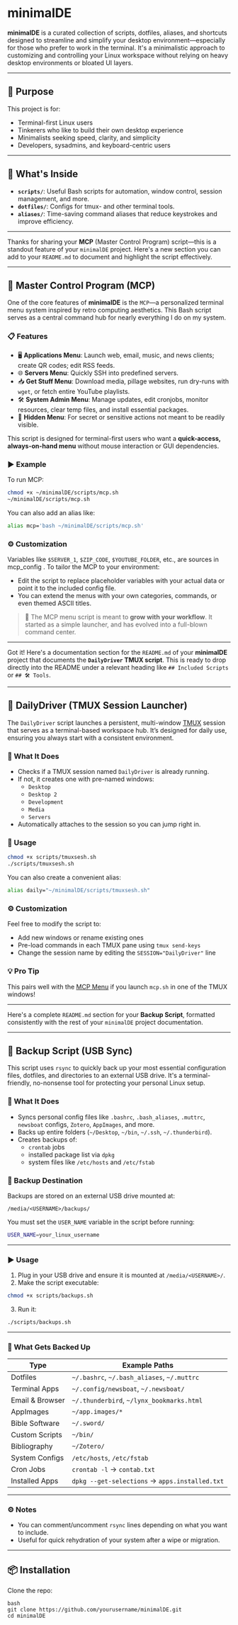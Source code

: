 # minimalDE

**minimalDE** is a curated collection of scripts, dotfiles, aliases, and shortcuts designed to streamline and simplify your desktop environment—especially for those who prefer to work in the terminal. It's a minimalistic approach to customizing and controlling your Linux workspace without relying on heavy desktop environments or bloated UI layers.

---

## 🚀 Purpose

This project is for:

- Terminal-first Linux users
- Tinkerers who like to build their own desktop experience
- Minimalists seeking speed, clarity, and simplicity
- Developers, sysadmins, and keyboard-centric users

---

## 🧰 What's Inside

- **`scripts/`**: Useful Bash scripts for automation, window control, session management, and more.
- **`dotfiles/`**: Configs for tmux- and other terminal tools.
- **`aliases/`**: Time-saving command aliases that reduce keystrokes and improve efficiency.

---
Thanks for sharing your **MCP** (Master Control Program) script—this is a standout feature of your `minimalDE` project. Here's a new section you can add to your `README.md` to document and highlight the script effectively.

---

## 🧠 Master Control Program (MCP)

One of the core features of **minimalDE** is the `MCP`—a personalized terminal menu system inspired by retro computing aesthetics. This Bash script serves as a central command hub for nearly everything I do on my system.

### 📋 Features

- 🖥️ **Applications Menu**: Launch web, email, music, and news clients; create QR codes; edit RSS feeds.
- 🌐 **Servers Menu**: Quickly SSH into predefined servers.
- 📥 **Get Stuff Menu**: Download media, pillage websites, run dry-runs with `wget`, or fetch entire YouTube playlists.
- 🛠️ **System Admin Menu**: Manage updates, edit cronjobs, monitor resources, clear temp files, and install essential packages.
- 🧪 **Hidden Menu**: For secret or sensitive actions not meant to be readily visible.

This script is designed for terminal-first users who want a **quick-access, always-on-hand menu** without mouse interaction or GUI dependencies.

### ▶️ Example

To run MCP:

```bash
chmod +x ~/minimalDE/scripts/mcp.sh
~/minimalDE/scripts/mcp.sh
```

You can also add an alias like:

```bash
alias mcp='bash ~/minimalDE/scripts/mcp.sh'
```

### ⚙️ Customization

Variables like `$SERVER_1`, `$ZIP_CODE`, `$YOUTUBE_FOLDER`, etc., are sources in mcp_config . To tailor the MCP to your environment:

- Edit the script to replace placeholder variables with your actual data or point it to the included config file.
- You can extend the menus with your own categories, commands, or even themed ASCII titles.

> 📝 The MCP menu script is meant to **grow with your workflow**. It started as a simple launcher, and has evolved into a full-blown command center.


---

Got it! Here's a documentation section for the `README.md` of your **minimalDE** project that documents the **`DailyDriver` TMUX script**. This is ready to drop directly into the README under a relevant heading like `## Included Scripts` or `## 🛠️ Tools`.

---

## 🧭 DailyDriver (TMUX Session Launcher)

The `DailyDriver` script launches a persistent, multi-window [TMUX](https://github.com/tmux/tmux) session that serves as a terminal-based workspace hub. It’s designed for daily use, ensuring you always start with a consistent environment.

### 📝 What It Does

- Checks if a TMUX session named `DailyDriver` is already running.
- If not, it creates one with pre-named windows:
  - `Desktop`
  - `Desktop 2`
  - `Development`
  - `Media`
  - `Servers`
- Automatically attaches to the session so you can jump right in.

### 🚀 Usage

```bash
chmod +x scripts/tmuxsesh.sh
./scripts/tmuxsesh.sh
```

You can also create a convenient alias:

```bash
alias daily="~/minimalDE/scripts/tmuxsesh.sh"
```

### ⚙️ Customization

Feel free to modify the script to:
- Add new windows or rename existing ones
- Pre-load commands in each TMUX pane using `tmux send-keys`
- Change the session name by editing the `SESSION="DailyDriver"` line

### 💡 Pro Tip

This pairs well with the [MCP Menu](#-master-control-program-mcp) if you launch `mcp.sh` in one of the TMUX windows!

---

Here's a complete `README.md` section for your **Backup Script**, formatted consistently with the rest of your `minimalDE` project documentation.

---

## 💾 Backup Script (USB Sync)

This script uses `rsync` to quickly back up your most essential configuration files, dotfiles, and directories to an external USB drive. It's a terminal-friendly, no-nonsense tool for protecting your personal Linux setup.

### 🧰 What It Does

- Syncs personal config files like `.bashrc`, `.bash_aliases`, `.muttrc`, `newsboat` configs, `Zotero`, `AppImages`, and more.
- Backs up entire folders (`~/Desktop`, `~/bin`, `~/.ssh`, `~/.thunderbird`).
- Creates backups of:
  - `crontab` jobs
  - installed package list via `dpkg`
  - system files like `/etc/hosts` and `/etc/fstab`

### 📂 Backup Destination

Backups are stored on an external USB drive mounted at:

```
/media/<USERNAME>/backups/
```

You must set the `USER_NAME` variable in the script before running:

```bash
USER_NAME=your_linux_username
```

---

### ▶️ Usage

1. Plug in your USB drive and ensure it is mounted at `/media/<USERNAME>/`.
2. Make the script executable:

```bash
chmod +x scripts/backups.sh
```

3. Run it:

```bash
./scripts/backups.sh
```

---

### 📝 What Gets Backed Up

| Type            | Example Paths                                 |
|-----------------|------------------------------------------------|
| Dotfiles        | `~/.bashrc`, `~/.bash_aliases`, `~/.muttrc`   |
| Terminal Apps   | `~/.config/newsboat`, `~/.newsboat/`          |
| Email & Browser | `~/.thunderbird`, `~/lynx_bookmarks.html`     |
| AppImages       | `~/app.images/*`                              |
| Bible Software  | `~/.sword/`                                   |
| Custom Scripts  | `~/bin/`                                      |
| Bibliography    | `~/Zotero/`                                   |
| System Configs  | `/etc/hosts`, `/etc/fstab`                    |
| Cron Jobs       | `crontab -l` → `contab.txt`                   |
| Installed Apps  | `dpkg --get-selections` → `apps.installed.txt`|

---

### ⚙️ Notes

- You can comment/uncomment `rsync` lines depending on what you want to include.
- Useful for quick rehydration of your system after a wipe or migration.

---


## 📦 Installation

Clone the repo:

```
bash
git clone https://github.com/yourusername/minimalDE.git
cd minimalDE
```
